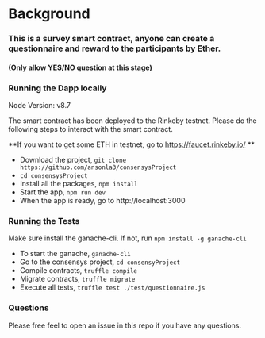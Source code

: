 # Background
### This is a survey smart contract, anyone can create a questionnaire and reward to the participants by Ether.
#### (Only allow YES/NO question at this stage)


### Running the Dapp locally

Node Version: v8.7

The smart contract has been deployed to the Rinkeby testnet. Please do the following steps to interact with the smart contract.

**If you want to get some ETH in testnet, go to https://faucet.rinkeby.io/ **

* Download the project, `git clone https://github.com/ansonla3/consensysProject`
* `cd consensysProject`
* Install all the packages, `npm install`
* Start the app, `npm run dev`
* When the app is ready, go to http://localhost:3000


### Running the Tests

Make sure install the ganache-cli. If not, run `npm install -g ganache-cli`

* To start the ganache, `ganache-cli`
* Go to the consensys project, `cd consensyProject`
* Compile contracts, `truffle compile`
* Migrate contracts, `truffle migrate`
* Execute all tests, `truffle test ./test/questionnaire.js`

### Questions
Please free feel to open an issue in this repo if you have any questions.
